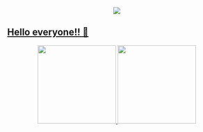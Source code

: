 <div align="center">
  <a href="https://github.com/betomuritiba">
  <img src="https://user-images.githubusercontent.com/93595633/205419103-347e47c6-11a7-4383-a34c-6430c9cf63d0.png">
</div>
  
## Hello everyone!! 👋

<div align="center">
  <a href="https://github.com/betomuritiba">
  <img height="180em" src="https://github-readme-stats.vercel.app/api?username=betomuritiba&show_icons=true&theme=dark&include_all_commits=true&count_private=true"/>
  <img height="180em" src="https://github-readme-stats.vercel.app/api/top-langs/?username=betomuritiba&layout=compact&langs_count=7&theme=dark"/>
</div>
<!--
**betomuritiba/betomuritiba** is a ✨ _special_ ✨ repository because its `README.md` (this file) appears on your GitHub profile.

Here are some ideas to get you started:

- 🔭 I’m currently working on ...
- 🌱 I’m currently learning ...
- 👯 I’m looking to collaborate on ...
- 🤔 I’m looking for help with ...
- 💬 Ask me about ...
- 📫 How to reach me: ...
- 😄 Pronouns: ...
- ⚡ Fun fact: ...
-->
